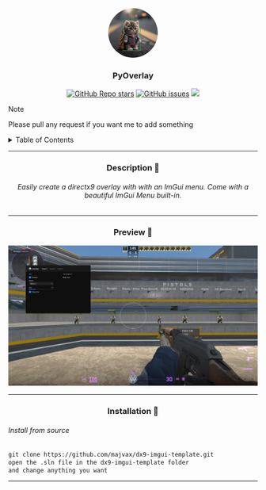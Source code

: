 
<div align="center">
    <img src="https://raw.githubusercontent.com/majvax/pyoverlay/master/image/project.gif" style="border-radius: 50%; width: 100px; height: 100px" alt="logo">
    <H3>PyOverlay</H3>
    <p> 
        <a href="https://github.com/majvax/dx9-imgui-template/stargazers"><img alt="GitHub Repo stars" src="https://img.shields.io/github/stars/majvax/dx9-imgui-template?style=for-the-badge&labelColor=363a4f&color=b7bdf8"></a>
        <a href="https://github.com/majvax/dx9-imgui-template/issues"><img alt="GitHub issues" src="https://img.shields.io/github/issues/majvax/dx9-imgui-template?style=for-the-badge&labelColor=363a4f&color=f5a97f"></a>
        <a href="https://github.com/majvax/dx9-imgui-template/contributors"><img src="https://img.shields.io/github/contributors/majvax/dx9-imgui-template?colorA=363a4f&colorB=a6da95&style=for-the-badge"></a>
    </p>    
</div>

> [!NOTE]
> Please pull any request if you want me to add something

<details>
    <summary>Table of Contents</summary>
    <ol>
        <li><a href="#description">Description</a></li>
        <li><a href="#preview">Preview</a></li>
        <li>
            <a href="#getting-started">Getting Started</a>
            <ul>
                <li><a href="#installation">Installation</a></li>
            </ul>
        </li>
    </ol>
</details>

<hr>

<div align="center" id="preview">
    <H3>Description 📸</H3>
    <h6>Easily create a directx9 overlay with with an ImGui menu. Come with a beautiful ImGui Menu built-in.<H6>
</div>

<hr>


<div align="center" id="preview">
    <H3>Preview 📸</H3>
    <img src="image/preview.jpg" style="" alt="preview">
</div>
<hr>
<div align="center" id="installation">
    <H3>Installation 💾</H3>

<div align="left">
<H6>Install from source</H6>


```
git clone https://github.com/majvax/dx9-imgui-template.git
open the .sln file in the dx9-imgui-template folder
and change anything you want
```

</div>
</div>
<hr>


